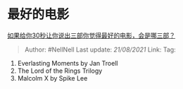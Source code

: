 # 最好的电影
[如果给你30秒让你说出三部你觉得最好的电影，会是哪三部？](https://www.zhihu.com/question/369042910/answer/1275897806)

> Author: #NellNell
> Last update: *21/08/2021*
> Link:
> Tag:

1.  Everlasting Moments by Jan Troell
2.  The Lord of the Rings Trilogy
3.  Malcolm X by Spike Lee
